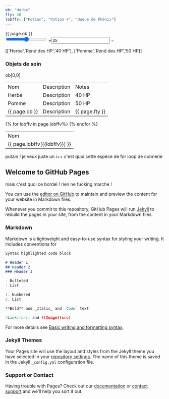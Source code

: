 ```yaml
---
ob: "Herbe"
fty: 40
lobffv: ["Potion", "Potion +", "Queue de Phénix"]
---
```


<!doctype html>
<html>
  <head><title>{{ page.ob }}</title></head>
<body>
{{ page.ob }}

<form oninput="x.value=parseInt(a.value)+parseInt(b.value)">
  <input type="range" id="a" value="50">
  +<input type="number" id="b" value="25">
  =<output name="x" for="a b"></output>
</form>


[['Herbe','Rend des HP','40 HP'], ['Pomme','Rend des HP','50 HP]]

<h3>Objets de soin</h3>

<table><tr><td>Nom</td><td>Description</td><td>Notes</td></tr>
<tr><td>Herbe</td><td>Description</td><td>40 HP</td></tr>
<tr><td>Pomme</td><td>Description</td><td>50 HP</td></tr>
<tr><td>{{ page.ob }}</td><td>Description</td><td>{{ page.fty }}</td></tr>
<!--comment-->
ob[0,0]
</table>

<table><tr><td>Nom</td></tr>
{% for lobffv in page.lobffv%}
<tr><td>{{ page.lobffv[{{lobffv}}] }}</td></tr>
{% endfor %} </table>
</body>
</html>

putain ! je veux juste un i++ c'est quoi cette espèce de for loop de connerie

## Welcome to GitHub Pages
mais c'est quoi ce bordel ! rien ne fucking marche !

You can use the [editor on GitHub](https://github.com/sariwangtilapya/sariwangtilapya.github.io/edit/main/index.md) to maintain and preview the content for your website in Markdown files.

Whenever you commit to this repository, GitHub Pages will run [Jekyll](https://jekyllrb.com/) to rebuild the pages in your site, from the content in your Markdown files.

### Markdown

Markdown is a lightweight and easy-to-use syntax for styling your writing. It includes conventions for

```markdown
Syntax highlighted code block

# Header 1
## Header 2
### Header 3

- Bulleted
- List

1. Numbered
2. List

**Bold** and _Italic_ and `Code` text

[Link](url) and ![Image](src)
```

For more details see [Basic writing and formatting syntax](https://docs.github.com/en/github/writing-on-github/getting-started-with-writing-and-formatting-on-github/basic-writing-and-formatting-syntax).

### Jekyll Themes

Your Pages site will use the layout and styles from the Jekyll theme you have selected in your [repository settings](https://github.com/sariwangtilapya/sariwangtilapya.github.io/settings/pages). The name of this theme is saved in the Jekyll `_config.yml` configuration file.

### Support or Contact

Having trouble with Pages? Check out our [documentation](https://docs.github.com/categories/github-pages-basics/) or [contact support](https://support.github.com/contact) and we’ll help you sort it out.
